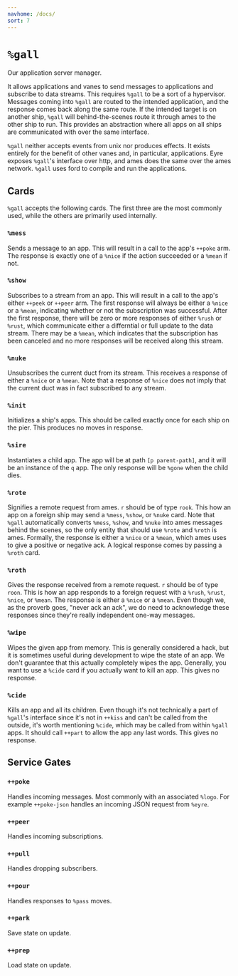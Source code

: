 ```yaml
---
navhome: /docs/
sort: 7
---
```



`%gall`
=======

Our application server manager.

It allows applications and vanes to send messages to applications and
subscribe to data streams. This requires `%gall` to be a sort of a
hypervisor. Messages coming into `%gall` are routed to the intended
application, and the response comes back along the same route. If the
intended target is on another ship, `%gall` will behind-the-scenes route
it through ames to the other ship to run. This provides an abstraction
where all apps on all ships are communicated with over the same
interface.

`%gall` neither accepts events from unix nor produces effects. It exists
entirely for the benefit of other vanes and, in particular,
applications. Eyre exposes `%gall`'s interface over http, and ames does
the same over the ames network. `%gall` uses ford to compile and run the
applications.

Cards
-----

`%gall` accepts the following cards. The first three are the most
commonly used, while the others are primarily used internally.

### `%mess`

Sends a message to an app. This will result in a call to the app's
`++poke` arm. The response is exactly one of a `%nice` if the action
succeeded or a `%mean` if not.

### `%show`

Subscribes to a stream from an app. This will result in a call to the
app's either `++peek` or `++peer` arm. The first response will always be
either a `%nice` or a `%mean`, indicating whether or not the
subscription was successful. After the first response, there will be
zero or more responses of either `%rush` or `%rust`, which communicate
either a differntial or full update to the data stream. There may be a
`%mean`, which indicates that the subscription has been canceled and no
more responses will be received along this stream.


### `%nuke`

Unsubscribes the current duct from its stream. This receives a response
of either a `%nice` or a `%mean`. Note that a response of `%nice` does
not imply that the current duct was in fact subscribed to any stream.

### `%init`

Initializes a ship's apps. This should be called exactly once for each
ship on the pier. This produces no moves in response.

### `%sire`

Instantiates a child app. The app will be at path `[p parent-path]`, and
it will be an instance of the `q` app. The only response will be `%gone`
when the child dies.


### `%rote`

Signifies a remote request from ames. `r` should be of type `rook`. This
how an app on a foreign ship may send a `%mess`, `%show`, or `%nuke`
card. Note that `%gall` automatically converts `%mess`, `%show`, and
`%nuke` into ames messages behind the scenes, so the only entity that
should use `%rote` and `%roth` is ames. Formally, the response is either
a `%nice` or a `%mean`, which ames uses to give a positive or negative
ack. A logical response comes by passing a `%roth` card.


### `%roth`

Gives the response received from a remote request. `r` should be of type
`roon`. This is how an app responds to a foreign request with a `%rush`,
`%rust`, `%nice`, or `%mean`. The response is either a `%nice` or a
`%mean`. Even though we, as the proverb goes, "never ack an ack", we do
need to acknowledge these responses since they're really independent
one-way messages.


### `%wipe`

Wipes the given app from memory. This is generally considered a hack,
but it is sometimes useful during development to wipe the state of an
app. We don't guarantee that this actually completely wipes the app.
Generally, you want to use a `%cide` card if you actually want to kill
an app. This gives no response.


### `%cide`

Kills an app and all its children. Even though it's not technically a
part of `%gall`'s interface since it's not in `++kiss` and can't be
called from the outside, it's worth mentioning `%cide`, which may be
called from within `%gall` apps. It should call `++part` to allow the
app any last words. This gives no response.

Service Gates
-------------

### `++poke`

Handles incoming messages. Most commonly with an associated `%logo`. For
example `++poke-json` handles an incoming JSON request from `%eyre`.

### `++peer`

Handles incoming subscriptions.

### `++pull`

Handles dropping subscribers.

### `++pour`

Handles responses to `%pass` moves.

### `++park`

Save state on update.

### `++prep`

Load state on update.
